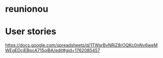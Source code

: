 # reunionou
# User stories
https://docs.google.com/spreadsheets/d/1TWsrBvNRiZ8rOQKc0nNv6weMWEgEDcjEBpcA715oiBA/edit#gid=1762085457